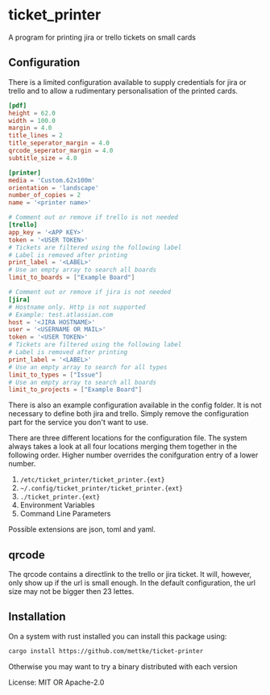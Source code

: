 # ticket_printer

A program for printing jira or trello tickets on small cards

## Configuration

There is a limited configuration available to supply
credentials for jira or trello and to allow a rudimentary
personalisation of the printed cards.

```toml
[pdf]
height = 62.0
width = 100.0
margin = 4.0
title_lines = 2
title_seperator_margin = 4.0
qrcode_seperator_margin = 4.0
subtitle_size = 4.0

[printer]
media = 'Custom.62x100m'
orientation = 'landscape'
number_of_copies = 2
name = '<printer name>'

# Comment out or remove if trello is not needed
[trello]
app_key = '<APP KEY>'
token = '<USER TOKEN>'
# Tickets are filtered using the following label
# Label is removed after printing
print_label = '<LABEL>'
# Use an empty array to search all boards
limit_to_boards = ["Example Board"]

# Comment out or remove if jira is not needed
[jira]
# Hostname only. Http is not supported
# Example: test.atlassian.com
host = '<JIRA HOSTNAME>'
user = '<USERNAME OR MAIL>'
token = '<USER TOKEN>'
# Tickets are filtered using the following label
# Label is removed after printing
print_label = '<LABEL>'
# Use an empty array to search for all types
limit_to_types = ["Issue"]
# Use an empty array to search all boards
limit_to_projects = ["Example Board"]
```

There is also an example configuration available in the
config folder. It is not necessary to define both jira and
trello. Simply remove the configuration part for the service
you don't want to use.

There are three different locations for the configuration file.
The system always takes a look at all four locations merging
them together in the following order. Higher number overrides
the conifguration entry of a lower number.
  1. `/etc/ticket_printer/ticket_printer.{ext}`
  2. `~/.config/ticket_printer/ticket_printer.{ext}`
  3. `./ticket_printer.{ext}`
  4. Environment Variables
  5. Command Line Parameters

Possible extensions are json, toml and yaml.

## qrcode

The qrcode contains a directlink to the trello or jira
ticket. It will, however, only show up if the url is small
enough. In the default configuration, the url size may not
be bigger then 23 lettes.

## Installation

On a system with rust installed you can install this package
using:

```sh
cargo install https://github.com/mettke/ticket-printer
```

Otherwise you may want to try a binary distributed with each
version


License: MIT OR Apache-2.0
